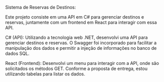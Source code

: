 Sistema de Reservas de Destinos:

Este projeto consiste em uma API em C# para gerenciar destinos e reservas, juntamente com um frontend em React para interagir com essa API.

C# (API):
Utilizando a tecnologia web .NET, desenvolvi uma API para gerenciar destinos e reservas. O Swagger foi incorporado para facilitar a manipulação dos dados e permitir a injeção de informações no banco de dados SQL.

React (Frontend):
Desenvolvi um menu para interagir com a API, onde são solicitados os métodos GET. Conforme a proposta de entrega, estou utilizando tabelas para listar os dados.